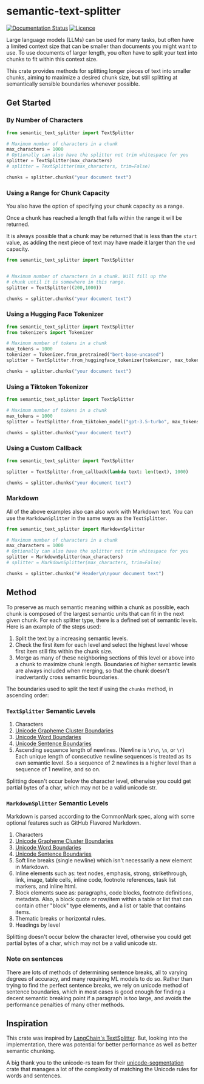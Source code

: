 # semantic-text-splitter

[![Documentation Status](https://readthedocs.org/projects/semantic-text-splitter/badge/?version=stable)](https://semantic-text-splitter.readthedocs.io/en/latest/?badge=latest) [![Licence](https://img.shields.io/crates/l/text-splitter)](https://github.com/benbrandt/text-splitter/blob/main/LICENSE.txt)

Large language models (LLMs) can be used for many tasks, but often have a limited context size that can be smaller than documents you might want to use. To use documents of larger length, you often have to split your text into chunks to fit within this context size.

This crate provides methods for splitting longer pieces of text into smaller chunks, aiming to maximize a desired chunk size, but still splitting at semantically sensible boundaries whenever possible.

## Get Started

### By Number of Characters

```python
from semantic_text_splitter import TextSplitter

# Maximum number of characters in a chunk
max_characters = 1000
# Optionally can also have the splitter not trim whitespace for you
splitter = TextSplitter(max_characters)
# splitter = TextSplitter(max_characters, trim=False)

chunks = splitter.chunks("your document text")
```

### Using a Range for Chunk Capacity

You also have the option of specifying your chunk capacity as a range.

Once a chunk has reached a length that falls within the range it will be returned.

It is always possible that a chunk may be returned that is less than the `start` value, as adding the next piece of text may have made it larger than the `end` capacity.

```python
from semantic_text_splitter import TextSplitter


# Maximum number of characters in a chunk. Will fill up the
# chunk until it is somewhere in this range.
splitter = TextSplitter((200,1000))

chunks = splitter.chunks("your document text")
```

### Using a Hugging Face Tokenizer

```python
from semantic_text_splitter import TextSplitter
from tokenizers import Tokenizer

# Maximum number of tokens in a chunk
max_tokens = 1000
tokenizer = Tokenizer.from_pretrained("bert-base-uncased")
splitter = TextSplitter.from_huggingface_tokenizer(tokenizer, max_tokens)

chunks = splitter.chunks("your document text")
```

### Using a Tiktoken Tokenizer

```python
from semantic_text_splitter import TextSplitter

# Maximum number of tokens in a chunk
max_tokens = 1000
splitter = TextSplitter.from_tiktoken_model("gpt-3.5-turbo", max_tokens)

chunks = splitter.chunks("your document text")
```

### Using a Custom Callback

```python
from semantic_text_splitter import TextSplitter

splitter = TextSplitter.from_callback(lambda text: len(text), 1000)

chunks = splitter.chunks("your document text")
```

### Markdown

All of the above examples also can also work with Markdown text. You can use the `MarkdownSplitter` in the same ways as the `TextSplitter`.

```python
from semantic_text_splitter import MarkdownSplitter

# Maximum number of characters in a chunk
max_characters = 1000
# Optionally can also have the splitter not trim whitespace for you
splitter = MarkdownSplitter(max_characters)
# splitter = MarkdownSplitter(max_characters, trim=False)

chunks = splitter.chunks("# Header\n\nyour document text")
```

## Method

To preserve as much semantic meaning within a chunk as possible, each chunk is composed of the largest semantic units that can fit in the next given chunk. For each splitter type, there is a defined set of semantic levels. Here is an example of the steps used:

1. Split the text by a increasing semantic levels.
2. Check the first item for each level and select the highest level whose first item still fits within the chunk size.
3. Merge as many of these neighboring sections of this level or above into a chunk to maximize chunk length. Boundaries of higher semantic levels are always included when merging, so that the chunk doesn't inadvertantly cross semantic boundaries.

The boundaries used to split the text if using the `chunks` method, in ascending order:

### `TextSplitter` Semantic Levels

1. Characters
2. [Unicode Grapheme Cluster Boundaries](https://www.unicode.org/reports/tr29/#Grapheme_Cluster_Boundaries)
3. [Unicode Word Boundaries](https://www.unicode.org/reports/tr29/#Word_Boundaries)
4. [Unicode Sentence Boundaries](https://www.unicode.org/reports/tr29/#Sentence_Boundaries)
5. Ascending sequence length of newlines. (Newline is `\r\n`, `\n`, or `\r`) Each unique length of consecutive newline sequences is treated as its own semantic level. So a sequence of 2 newlines is a higher level than a sequence of 1 newline, and so on.

Splitting doesn't occur below the character level, otherwise you could get partial bytes of a char, which may not be a valid unicode str.

### `MarkdownSplitter` Semantic Levels

Markdown is parsed according to the CommonMark spec, along with some optional features such as GitHub Flavored Markdown.

1. Characters
2. [Unicode Grapheme Cluster Boundaries](https://www.unicode.org/reports/tr29/#Grapheme_Cluster_Boundaries)
3. [Unicode Word Boundaries](https://www.unicode.org/reports/tr29/#Word_Boundaries)
4. [Unicode Sentence Boundaries](https://www.unicode.org/reports/tr29/#Sentence_Boundaries)
5. Soft line breaks (single newline) which isn't necessarily a new element in Markdown.
6. Inline elements such as: text nodes, emphasis, strong, strikethrough, link, image, table cells, inline code, footnote references, task list markers, and inline html.
7. Block elements suce as: paragraphs, code blocks, footnote definitions, metadata. Also, a block quote or row/item within a table or list that can contain other "block" type elements, and a list or table that contains items.
8. Thematic breaks or horizontal rules.
9. Headings by level

Splitting doesn't occur below the character level, otherwise you could get partial bytes of a char, which may not be a valid unicode str.

### Note on sentences

There are lots of methods of determining sentence breaks, all to varying degrees of accuracy, and many requiring ML models to do so. Rather than trying to find the perfect sentence breaks, we rely on unicode method of sentence boundaries, which in most cases is good enough for finding a decent semantic breaking point if a paragraph is too large, and avoids the performance penalties of many other methods.

## Inspiration

This crate was inspired by [LangChain's TextSplitter](https://api.python.langchain.com/en/latest/character/langchain_text_splitters.character.RecursiveCharacterTextSplitter.html#langchain_text_splitters.character.RecursiveCharacterTextSplitter). But, looking into the implementation, there was potential for better performance as well as better semantic chunking.

A big thank you to the unicode-rs team for their [unicode-segmentation](https://crates.io/crates/unicode-segmentation) crate that manages a lot of the complexity of matching the Unicode rules for words and sentences.
